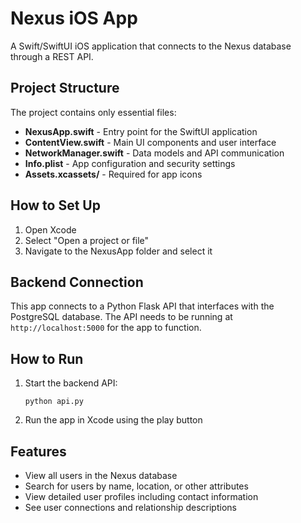 # Nexus iOS App

A Swift/SwiftUI iOS application that connects to the Nexus database through a REST API.

## Project Structure

The project contains only essential files:

- **NexusApp.swift** - Entry point for the SwiftUI application
- **ContentView.swift** - Main UI components and user interface
- **NetworkManager.swift** - Data models and API communication
- **Info.plist** - App configuration and security settings
- **Assets.xcassets/** - Required for app icons

## How to Set Up

1. Open Xcode
2. Select "Open a project or file"
3. Navigate to the NexusApp folder and select it

## Backend Connection

This app connects to a Python Flask API that interfaces with the PostgreSQL database. The API needs to be running at `http://localhost:5000` for the app to function.

## How to Run

1. Start the backend API:
   ```
   python api.py
   ```

2. Run the app in Xcode using the play button

## Features

- View all users in the Nexus database
- Search for users by name, location, or other attributes
- View detailed user profiles including contact information
- See user connections and relationship descriptions
